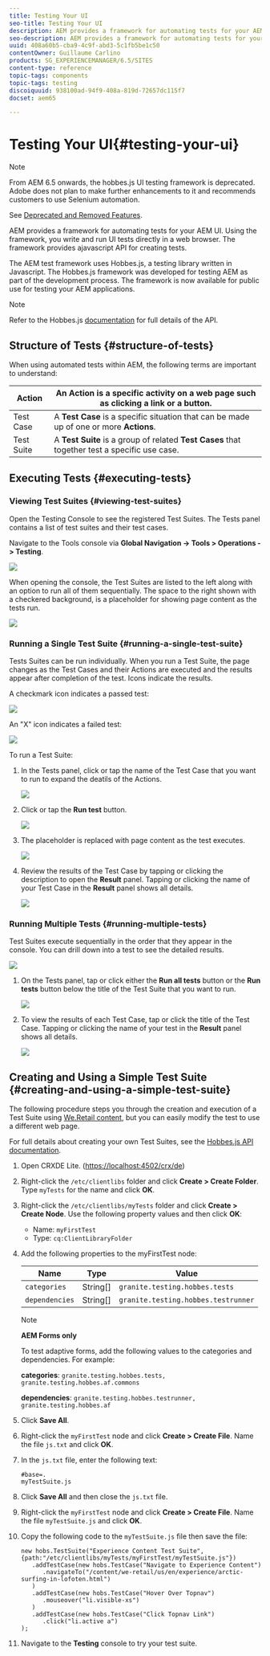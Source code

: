 ```yaml
---
title: Testing Your UI
seo-title: Testing Your UI
description: AEM provides a framework for automating tests for your AEM UI
seo-description: AEM provides a framework for automating tests for your AEM UI
uuid: 408a60b5-cba9-4c9f-abd3-5c1fb5be1c50
contentOwner: Guillaume Carlino
products: SG_EXPERIENCEMANAGER/6.5/SITES
content-type: reference
topic-tags: components
topic-tags: testing
discoiquuid: 938100ad-94f9-408a-819d-72657dc115f7
docset: aem65

---
```


# Testing Your UI{#testing-your-ui}

>[!NOTE]
>
>From AEM 6.5 onwards, the hobbes.js UI testing framework is deprecated. Adobe does not plan to make further enhancements to it and recommends customers to use Selenium automation.
>
>See [Deprecated and Removed Features](../../../release-notes/deprecated-removed-features.md).

AEM provides a framework for automating tests for your AEM UI. Using the framework, you write and run UI tests directly in a web browser. The framework provides ajavascript API for creating tests.

The AEM test framework uses Hobbes.js, a testing library written in Javascript. The Hobbes.js framework was developed for testing AEM as part of the development process. The framework is now available for public use for testing your AEM applications.

>[!NOTE]
>
>Refer to the Hobbes.js [documentation](/sites/developing/using/reference-materials/test-api/index.md) for full details of the API.

## Structure of Tests {#structure-of-tests}

When using automated tests within AEM, the following terms are important to understand:

| Action |An **Action** is a specific activity on a web page such as clicking a link or a button. |
|---|---|
| Test Case |A **Test Case** is a specific situation that can be made up of one or more **Actions**. |
| Test Suite |A **Test Suite** is a group of related **Test Cases** that together test a specific use case. |

## Executing Tests {#executing-tests}

### Viewing Test Suites {#viewing-test-suites}

Open the Testing Console to see the registered Test Suites. The Tests panel contains a list of test suites and their test cases.

Navigate to the Tools console via **Global Navigation -&gt; Tools &gt; Operations -&gt; Testing**.

![](assets/chlimage_1-63.png)

When opening the console, the Test Suites are listed to the left along with an option to run all of them sequentially. The space to the right shown with a checkered background, is a placeholder for showing page content as the tests run.

![](assets/chlimage_1-64.png) 

### Running a Single Test Suite {#running-a-single-test-suite}

Tests Suites can be run individually. When you run a Test Suite, the page changes as the Test Cases and their Actions are executed and the results appear after completion of the test. Icons indicate the results.

A checkmark icon indicates a passed test:

![](do-not-localize/chlimage_1-2.png)

An "X" icon indicates a failed test:

![](do-not-localize/chlimage_1-3.png)

To run a Test Suite:

1. In the Tests panel, click or tap the name of the Test Case that you want to run to expand the deatils of the Actions.

   ![](assets/chlimage_1-65.png)

1. Click or tap the **Run test** button.

   ![](do-not-localize/chlimage_1-4.png)

1. The placeholder is replaced with page content as the test executes.

   ![](assets/chlimage_1-66.png)

1. Review the results of the Test Case by tapping or clicking the description to open the **Result** panel. Tapping or clicking the name of your Test Case in the **Result** panel shows all details.

   ![](assets/chlimage_1-67.png)

### Running Multiple Tests {#running-multiple-tests}

Test Suites execute sequentially in the order that they appear in the console. You can drill down into a test to see the detailed results.

![](assets/chlimage_1-68.png)

1. On the Tests panel, tap or click either the **Run all tests** button or the **Run tests** button below the title of the Test Suite that you want to run.

   ![](do-not-localize/chlimage_1-5.png)

1. To view the results of each Test Case, tap or click the title of the Test Case. Tapping or clicking the name of your test in the **Result** panel shows all details.

   ![](assets/chlimage_1-69.png)

## Creating and Using a Simple Test Suite {#creating-and-using-a-simple-test-suite}

The following procedure steps you through the creation and execution of a Test Suite using [We.Retail content](/sites/developing/using/we-retail.md), but you can easily modify the test to use a different web page.

For full details about creating your own Test Suites, see the [Hobbes.js API documentation](/sites/developing/using/reference-materials/test-api/index.md).

1. Open CRXDE Lite. ([https://localhost:4502/crx/de](https://localhost:4502/crx/de))
1. Right-click the `/etc/clientlibs` folder and click **Create > Create Folder**. Type `myTests` for the name and click **OK**.
1. Right-click the `/etc/clientlibs/myTests` folder and click **Create &gt; Create Node**. Use the following property values and then click **OK**:

    * Name: `myFirstTest`
    * Type: `cq:ClientLibraryFolder`

1. Add the following properties to the myFirstTest node:

   | Name |Type |Value |
   |---|---|---|
   | `categories` |String[] | `granite.testing.hobbes.tests` |
   | `dependencies` |String[] | `granite.testing.hobbes.testrunner` |

   >[!NOTE]
   >
   >**AEM Forms only**
   >
   >
   >To test adaptive forms, add the following values to the categories and dependencies. For example:
   >
   >
   >**categories**: `granite.testing.hobbes.tests, granite.testing.hobbes.af.commons`
   >
   >
   >**dependencies**: `granite.testing.hobbes.testrunner, granite.testing.hobbes.af`

1. Click **Save All**.
1. Right-click the `myFirstTest` node and click **Create > Create File**. Name the file `js.txt` and click **OK**.
1. In the `js.txt` file, enter the following text:

   ```
   #base=.
   myTestSuite.js
   ```

1. Click **Save All** and then close the `js.txt` file.
1. Right-click the `myFirstTest` node and click **Create > Create File**. Name the file `myTestSuite.js` and click **OK**.
1. Copy the following code to the `myTestSuite.js` file then save the file:

   ```
   new hobs.TestSuite("Experience Content Test Suite", {path:"/etc/clientlibs/myTests/myFirstTest/myTestSuite.js"})
      .addTestCase(new hobs.TestCase("Navigate to Experience Content")
         .navigateTo("/content/we-retail/us/en/experience/arctic-surfing-in-lofoten.html")
      )
      .addTestCase(new hobs.TestCase("Hover Over Topnav")
         .mouseover("li.visible-xs")
      )
      .addTestCase(new hobs.TestCase("Click Topnav Link")
         .click("li.active a")
   );
   ```

1. Navigate to the **Testing** console to try your test suite.

